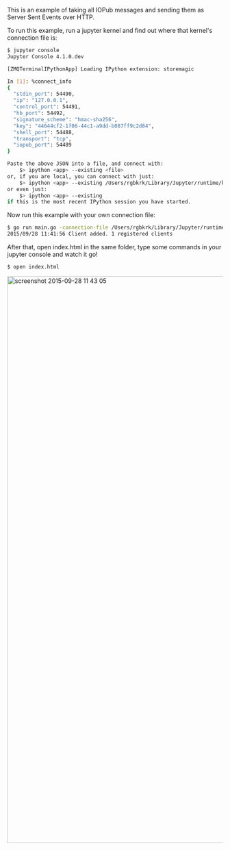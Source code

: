 This is an example of taking all IOPub messages and sending them as Server Sent Events over HTTP.

To run this example, run a jupyter kernel and find out where that kernel's connection file is:

```bash
$ jupyter console
Jupyter Console 4.1.0.dev

[ZMQTerminalIPythonApp] Loading IPython extension: storemagic

In [1]: %connect_info
{
  "stdin_port": 54490,
  "ip": "127.0.0.1",
  "control_port": 54491,
  "hb_port": 54492,
  "signature_scheme": "hmac-sha256",
  "key": "44644cf2-1f06-44c1-a9dd-b087ff9c2d84",
  "shell_port": 54488,
  "transport": "tcp",
  "iopub_port": 54489
}

Paste the above JSON into a file, and connect with:
    $> ipython <app> --existing <file>
or, if you are local, you can connect with just:
    $> ipython <app> --existing /Users/rgbkrk/Library/Jupyter/runtime/kernel-27804.json
or even just:
    $> ipython <app> --existing
if this is the most recent IPython session you have started.
```

Now run this example with your own connection file:

```bash
$ go run main.go -connection-file /Users/rgbkrk/Library/Jupyter/runtime/kernel-27804.json
2015/09/28 11:41:56 Client added. 1 registered clients
```

After that, open index.html in the same folder, type some commands in your jupyter console and watch it go!

```bash
$ open index.html
```

<img width="1324" alt="screenshot 2015-09-28 11 43 05" src="https://cloud.githubusercontent.com/assets/836375/10142075/000dc8ca-65d6-11e5-86df-c45c04bd2cbc.png">
